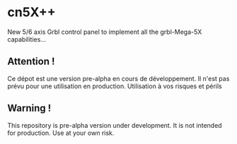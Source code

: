 # cn5X++
New 5/6 axis Grbl control panel to implement all the grbl-Mega-5X capabilities...
## Attention !
Ce dépot est une version pre-alpha en cours de développement. Il n'est pas prévu pour une utilisation en production.
Utilisation à vos risques et périls
## Warning !
This repository is pre-alpha version under development. It is not intended for production.
Use at your own risk.